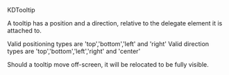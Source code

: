 

<!-- Start /Users/leeolayvar/projects/kdf/src/components/tooltip/tooltip.coffee -->

KDTooltip

  A tooltip has a position and a direction, relative to the delegate
  element it is attached to.

  Valid positioning types are 'top','bottom','left' and 'right'
  Valid direction types are 'top','bottom','left','right' and 'center'

  Should a tooltip move off-screen, it will be relocated to be fully
  visible.

<!-- End /Users/leeolayvar/projects/kdf/src/components/tooltip/tooltip.coffee -->

